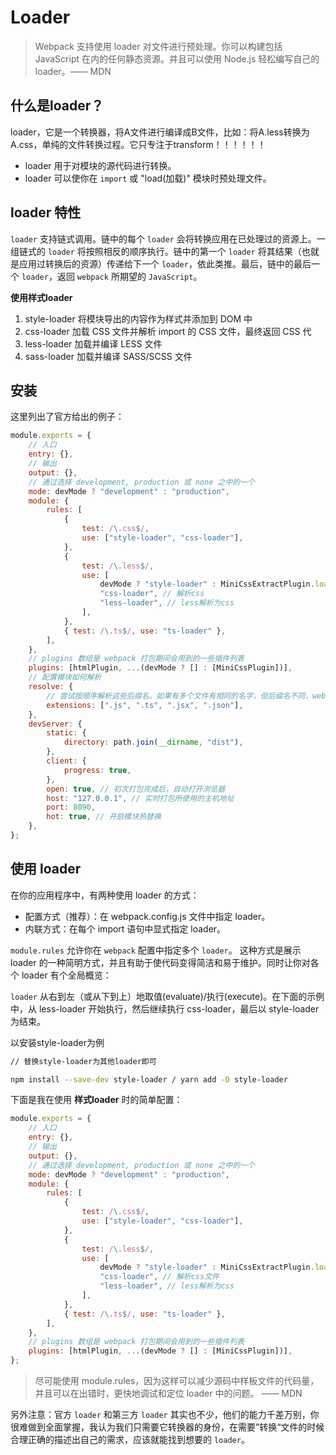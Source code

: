 # Loader

> Webpack 支持使用 loader 对文件进行预处理。你可以构建包括 JavaScript 在内的任何静态资源。并且可以使用 Node.js 轻松编写自己的 loader。—— MDN

## 什么是loader？

loader，它是一个转换器，将A文件进行编译成B文件，比如：将A.less转换为A.css，单纯的文件转换过程。它只专注于transform！！！！！！

* loader 用于对模块的源代码进行转换。
* loader 可以使你在 `import` 或 "load(加载)" 模块时预处理文件。


## loader 特性

`loader` 支持链式调用。链中的每个 `loader` 会将转换应用在已处理过的资源上。一组链式的 `loader` 将按照相反的顺序执行。链中的第一个 `loader` 将其结果（也就是应用过转换后的资源）传递给下一个 `loader`，依此类推。最后，链中的最后一个 `loader`，返回 `webpack` 所期望的 `JavaScript`。

**使用样式loader**

1. style-loader 将模块导出的内容作为样式并添加到 DOM 中
2. css-loader 加载 CSS 文件并解析 import 的 CSS 文件，最终返回 CSS 代
3. less-loader 加载并编译 LESS 文件
4. sass-loader 加载并编译 SASS/SCSS 文件

## 安装


这里列出了官方给出的例子：

```js
module.exports = {
    // 入口
    entry: {},
    // 输出
    output: {},
    // 通过选择 development, production 或 none 之中的一个
    mode: devMode ? "development" : "production",
    module: {
        rules: [
            {
                test: /\.css$/,
                use: ["style-loader", "css-loader"],
            },
            {
                test: /\.less$/,
                use: [
                    devMode ? "style-loader" : MiniCssExtractPlugin.loader,
                    "css-loader", // 解析css
                    "less-loader", // less解析为css
                ],
            },
            { test: /\.ts$/, use: "ts-loader" },
        ],
    },
    // plugins 数组是 webpack 打包期间会用到的一些插件列表
    plugins: [htmlPlugin, ...(devMode ? [] : [MiniCssPlugin])],
    // 配置模块如何解析
    resolve: {
        // 尝试按顺序解析这些后缀名。如果有多个文件有相同的名字，但后缀名不同，webpack 会解析列在数组首位的后缀的文件 并跳过其余的后缀。
        extensions: [".js", ".ts", ".jsx", ".json"],
    },
    devServer: {
        static: {
            directory: path.join(__dirname, "dist"),
        },
        client: {
            progress: true,
        },
        open: true, // 初次打包完成后，自动打开浏览器
        host: "127.0.0.1", // 实时打包所使用的主机地址
        port: 8090,
        hot: true, // 开启模块热替换
    },
};
```

## 使用 loader

在你的应用程序中，有两种使用 loader 的方式：

* 配置方式（推荐）：在 webpack.config.js 文件中指定 loader。
* 内联方式：在每个 import 语句中显式指定 loader。

`module.rules` 允许你在 `webpack` 配置中指定多个 `loader`。 这种方式是展示 loader 的一种简明方式，并且有助于使代码变得简洁和易于维护。同时让你对各个 loader 有个全局概览：

`loader` 从右到左（或从下到上）地取值(evaluate)/执行(execute)。在下面的示例中，从 less-loader 开始执行，然后继续执行 css-loader，最后以 style-loader 为结束。

以安装style-loader为例

```bash
// 替换style-loader为其他loader即可

npm install --save-dev style-loader / yarn add -D style-loader
```

下面是我在使用 **样式loader** 时的简单配置：

```js
module.exports = {
    // 入口
    entry: {},
    // 输出
    output: {},
    // 通过选择 development, production 或 none 之中的一个
    mode: devMode ? "development" : "production",
    module: {
        rules: [
            {
                test: /\.css$/,
                use: ["style-loader", "css-loader"],
            },
            {
                test: /\.less$/,
                use: [
                    devMode ? "style-loader" : MiniCssExtractPlugin.loader, // 将样式文件打到html的style内，或者抽离为一个css文件引入到html中
                    "css-loader", // 解析css文件
                    "less-loader", // less解析为css
                ],
            },
            { test: /\.ts$/, use: "ts-loader" },
        ],
    },
    // plugins 数组是 webpack 打包期间会用到的一些插件列表
    plugins: [htmlPlugin, ...(devMode ? [] : [MiniCssPlugin])],
};
```

> 尽可能使用 module.rules，因为这样可以减少源码中样板文件的代码量，并且可以在出错时，更快地调试和定位 loader 中的问题。 —— MDN

另外注意：官方 `loader` 和第三方 `loader` 其实也不少，他们的能力千差万别，你很难做到全面掌握，我认为我们只需要它转换器的身份，在需要”转换“文件的时候合理正确的描述出自己的需求，应该就能找到想要的 `loader`。
